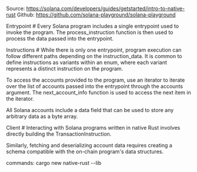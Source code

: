 Source: https://solana.com/developers/guides/getstarted/intro-to-native-rust
Github: https://github.com/solana-playground/solana-playground

Entrypoint #
Every Solana program includes a single entrypoint used to invoke the program.  The process_instruction function is then used to process the data passed into the entrypoint.

Instructions #
While there is only one entrypoint, program execution can follow different paths depending on the instruction_data. It is common to define instructions as variants within an enum, where each variant represents a distinct instruction on the program.

To access the accounts provided to the program, use an iterator to iterate over the list of accounts passed into the entrypoint through the accounts argument. The next_account_info function is used to access the next item in the iterator.

All Solana accounts include a data field that can be used to store any arbitrary data as a byte array. 

Client #
Interacting with Solana programs written in native Rust involves directly building the TransactionInstruction.

Similarly, fetching and deserializing account data requires creating a schema compatible with the on-chain program's data structures.

commands:
cargo new native-rust --lib